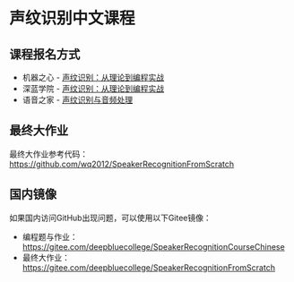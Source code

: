 # 声纹识别中文课程

## 课程报名方式

* 机器之心 - [声纹识别：从理论到编程实战](https://jmq.xet.tech/s/4j70ZU)
* 深蓝学院 - [声纹识别：从理论到编程实战](https://www.shenlanxueyuan.com/course/513)
* 语音之家 - [声纹识别与音频处理](https://appzxw56sw27444.h5.xiaoeknow.com/v1/goods/goods_detail/course_2CvsdnvhxVu65E81X2TcMFlXKWQ)

## 最终大作业

最终大作业参考代码：https://github.com/wq2012/SpeakerRecognitionFromScratch

## 国内镜像

如果国内访问GitHub出现问题，可以使用以下Gitee镜像：

* 编程题与作业：https://gitee.com/deepbluecollege/SpeakerRecognitionCourseChinese
* 最终大作业：https://gitee.com/deepbluecollege/SpeakerRecognitionFromScratch
